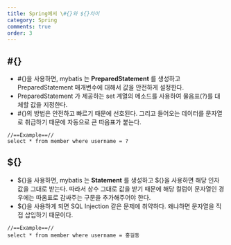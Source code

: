 ```yaml
---
title: Spring에서 \#{}와 ${}차이
category: Spring
comments: true
order: 3
---
```


## #{}
* #{}을 사용하면, mybatis 는 __PreparedStatement__ 를 생성하고 PreparedStatement 매개변수에 대해서 값을 안전하게 설정한다.
* PreparedStatement 가 제공하는 set 계열의 메소드를 사용하여 물음표(?)를 대체할 값을 지정한다. 
* #{}의 방법은 안전하고 빠르기 때문에 선호된다. 그리고 들어오는 데이터를 문자열로 취급하기 때문에 자동으로 큰 따옴표가 붙는다.

```
//==Example==//
select * from member where username = ?
```

## ${}
* ${}을 사용하면, mybatis 는 __Statement__ 를 생성하고 ${}을 사용하면 해당 인자 값을 그대로 받는다. 따라서 상수 그대로 값을 받기 때문에 해당 컬럼이 문자열인 경우에는 따옴표로 감싸주는 구문을 추가해주어야 한다.
* ${}을 사용하게 되면 SQL Injection 같은 문제에 취약하다. 왜냐하면 문자열을 직접 삽입하기 때문이다.

```
//==Example==//
select * from member where username = 홍길동
```